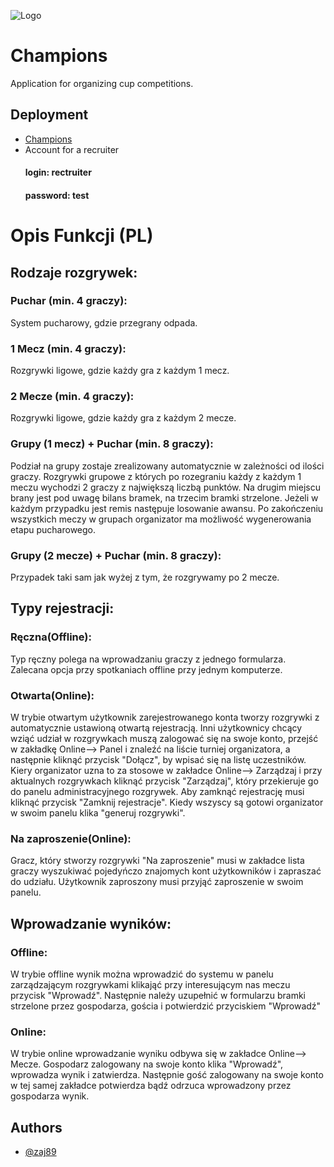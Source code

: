 
![Logo](http://champions.pythonanywhere.com/static/assets/favicon.ico)


# Champions 

Application for organizing cup competitions.



## Deployment


- [Champions](https://champions.pythonanywhere.com)
- Account for a recruiter
    #### login: rectruiter
    #### password: test
# Opis Funkcji (PL)
## Rodzaje rozgrywek:
### Puchar (min. 4 graczy):

System pucharowy, gdzie przegrany odpada.

### 1 Mecz (min. 4 graczy):
Rozgrywki ligowe, gdzie każdy gra z każdym 1 mecz.

### 2 Mecze (min. 4 graczy):
Rozgrywki ligowe, gdzie każdy gra z każdym 2 mecze.


### Grupy (1 mecz) + Puchar (min. 8 graczy):
Podział na grupy zostaje zrealizowany automatycznie w zależności od ilości graczy. Rozgrywki grupowe z których po rozegraniu każdy z każdym 1 meczu wychodzi 2 graczy z największą liczbą punktów. Na drugim miejscu brany jest pod uwagę bilans bramek, na trzecim bramki strzelone. Jeżeli w każdym przypadku jest remis następuje losowanie awansu. Po zakończeniu wszystkich meczy w grupach organizator ma możliwość wygenerowania etapu pucharowego.


### Grupy (2 mecze) + Puchar (min. 8 graczy):
Przypadek taki sam jak wyżej z tym, że rozgrywamy po 2 mecze.

## Typy rejestracji:

### Ręczna(Offline):
Typ ręczny polega na wprowadzaniu graczy z jednego formularza. Zalecana opcja przy spotkaniach offline przy jednym komputerze.

### Otwarta(Online):
W trybie otwartym użytkownik zarejestrowanego konta tworzy rozgrywki z automatycznie ustawioną otwartą rejestracją. Inni użytkownicy chcący wziąć udział w rozgrywkach muszą zalogować się na swoje konto, przejść w zakładkę Online--> Panel i znaleźć na liście turniej organizatora, a następnie kliknąć przycisk "Dołącz", by wpisać się na listę uczestników. Kiery organizator uzna to za stosowe w zakładce Online--> Zarządzaj i przy aktualnych rozgrywkach kliknąć przycisk "Zarządzaj", który przekieruje go do panelu administracyjnego rozgrywek. Aby zamknąć rejestrację musi kliknąć przycisk "Zamknij rejestracje". Kiedy wszyscy są gotowi organizator w swoim panelu klika "generuj rozgrywki".

### Na zaproszenie(Online):
Gracz, który stworzy rozgrywki "Na zaproszenie" musi w zakładce lista graczy wyszukiwać pojedyńczo znajomych kont użytkowników i zapraszać do udziału. Użytkownik zaproszony musi przyjąć zaproszenie w swoim panelu.


## Wprowadzanie wyników:
### Offline:
W trybie offline wynik można wprowadzić do systemu w panelu zarządzającym rozgrywkami klikająć przy interesującym nas meczu przycisk "Wprowadź". Następnie należy uzupełnić w formularzu bramki strzelone przez gospodarza, gościa i potwierdzić przyciskiem "Wprowadź"

### Online:
W trybie online wprowadzanie wyniku odbywa się w zakładce Online--> Mecze. Gospodarz zalogowany na swoje konto klika "Wprowadź", wprowadza wynik i zatwierdza. Następnie gość zalogowany na swoje konto w tej samej zakładce potwierdza bądź odrzuca wprowadzony przez gospodarza wynik.
## Authors

- [@zaj89](https://www.github.com/zaj89)

